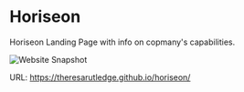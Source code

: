 # Horiseon
Horiseon Landing Page with info on copmany's capabilities.

![Website Snapshot](./assets/images/'screen-shot.png')

URL: https://theresarutledge.github.io/horiseon/
